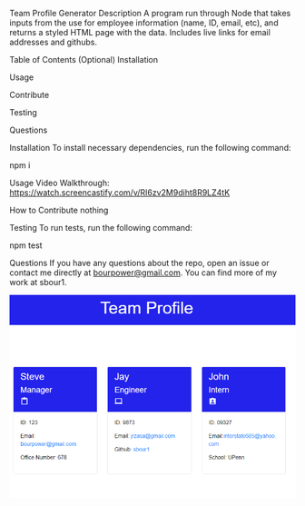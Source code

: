 Team Profile Generator
Description
A program run through Node that takes inputs from the use for employee information (name, ID, email, etc), and returns a styled HTML page with the data. Includes live links for email addresses and githubs.

Table of Contents (Optional)
Installation

Usage

Contribute

Testing

Questions

Installation
To install necessary dependencies, run the following command:

npm i

Usage
Video Walkthrough: https://watch.screencastify.com/v/RI6zv2M9diht8R9LZ4tK

How to Contribute
nothing

Testing
To run tests, run the following command:

npm test

Questions
If you have any questions about the repo, open an issue or contact me directly at bourpower@gmail.com. You can find more of my work at sbour1.

<img src="./assets/images/capture.PNG" alt="Example profile"/>